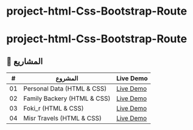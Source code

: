 # project-html-Css-Bootstrap-Route
# project-html-Css-Bootstrap-Route

## 📂 المشاريع

| #  | المشروع                        | Live Demo |
|----|--------------------------------|-----------|
| 01 | Personal Data (HTML & CSS)     | [Live Demo](https://mohamedsalam5a.github.io/project-html-Css-Bootstrap-Route/Personal%20Data/) |
| 02 | Family Backery (HTML & CSS)    | [Live Demo](https://mohamedsalam5a.github.io/project-html-Css-Bootstrap-Route/Family_Backery/) |
| 03 | Foki_r (HTML & CSS)            | [Live Demo](https://mohamedsalam5a.github.io/project-html-Css-Bootstrap-Route/Foki_r/) |
| 04 | Misr Travels (HTML & CSS)      | [Live Demo](https://mohamedsalam5a.github.io/project-html-Css-Bootstrap-Route/Misr%20Travels/) |
